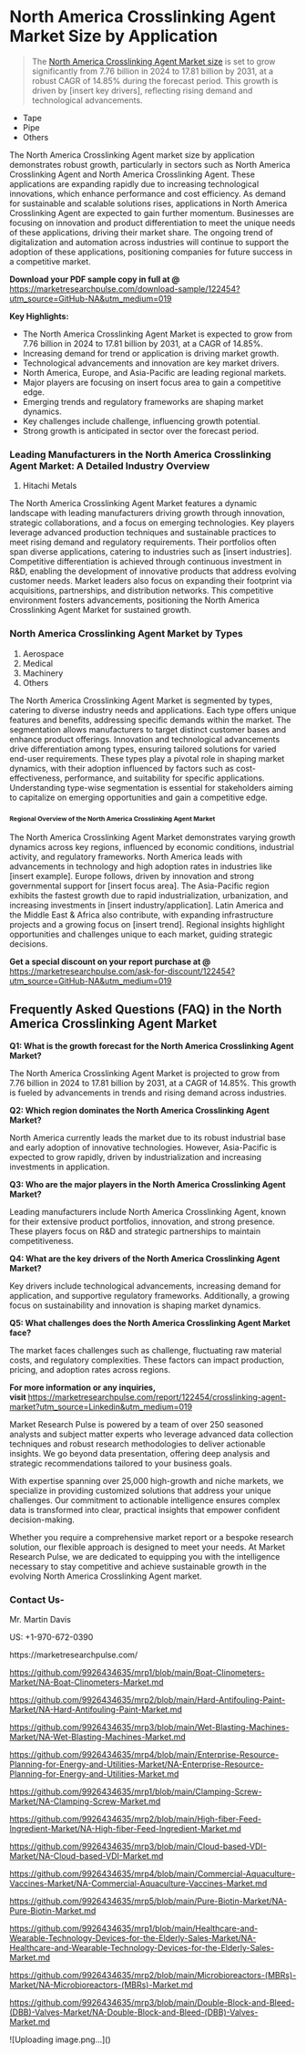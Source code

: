 <h1>North America Crosslinking Agent Market&nbsp;Size by Application</h1><blockquote><p>The <a href="https://marketresearchpulse.com/download-sample/122454?utm_source=GitHub-NA&amp;utm_medium=019">North America Crosslinking Agent Market size</a> is set to grow significantly from 7.76 billion in 2024 to 17.81 billion by 2031, at a robust CAGR of 14.85% during the forecast period. This growth is driven by [insert key drivers], reflecting rising demand and technological advancements.</p></blockquote><ul><li>Tape<li> Pipe<li> Others</li></ul><p>The North America Crosslinking Agent market size by application demonstrates robust growth, particularly in sectors such as North America Crosslinking Agent and North America Crosslinking Agent. These applications are expanding rapidly due to increasing technological innovations, which enhance performance and cost efficiency. As demand for sustainable and scalable solutions rises, applications in North America Crosslinking Agent are expected to gain further momentum. Businesses are focusing on innovation and product differentiation to meet the unique needs of these applications, driving their market share. The ongoing trend of digitalization and automation across industries will continue to support the adoption of these applications, positioning companies for future success in a competitive market.</p><p><strong>Download your PDF sample copy in full at @ </strong><a href="https://marketresearchpulse.com/download-sample/122454?utm_source=GitHub-NA&amp;utm_medium=019">https://marketresearchpulse.com/download-sample/122454?utm_source=GitHub-NA&amp;utm_medium=019</a></p><p><strong>Key Highlights: </strong></p><ul><li>The North America Crosslinking Agent Market is expected to grow from 7.76 billion in 2024 to 17.81 billion by 2031, at a CAGR of 14.85%.</li><li>Increasing demand for trend or application is driving market growth.</li><li>Technological advancements and innovation are key market drivers.</li><li>North America, Europe, and Asia-Pacific are leading regional markets.</li><li>Major players are focusing on insert focus area to gain a competitive edge.</li><li>Emerging trends and regulatory frameworks are shaping market dynamics.</li><li>Key challenges include challenge, influencing growth potential.</li><li>Strong growth is anticipated in sector over the forecast period.</li></ul><h3>Leading Manufacturers in the North America Crosslinking Agent Market: A Detailed Industry Overview</h3><ol><li>Hitachi Metals</li></ol><div class="flex max-w-full flex-col flex-grow"><div class="min-h-8 text-message flex w-full flex-col items-end gap-2 whitespace-normal break-words [.text-message+&amp;]:mt-5" dir="auto" data-message-author-role="assistant" data-message-id="fd8432e4-4910-450d-b182-61b7bfb0a01f" data-message-model-slug="gpt-4o"><div class="flex w-full flex-col gap-1 empty:hidden first:pt-[3px]"><div class="markdown prose w-full break-words dark:prose-invert light"><p>The North America Crosslinking Agent Market features a dynamic landscape with leading manufacturers driving growth through innovation, strategic collaborations, and a focus on emerging technologies. Key players leverage advanced production techniques and sustainable practices to meet rising demand and regulatory requirements. Their portfolios often span diverse applications, catering to industries such as [insert industries]. Competitive differentiation is achieved through continuous investment in R&amp;D, enabling the development of innovative products that address evolving customer needs. Market leaders also focus on expanding their footprint via acquisitions, partnerships, and distribution networks. This competitive environment fosters advancements, positioning the North America Crosslinking Agent Market for sustained growth.</p></div></div></div></div><h3>North America Crosslinking Agent Market by Types</h3><ol><li>Aerospace<li> Medical<li> Machinery<li> Others</li></ol><div class="flex max-w-full flex-col flex-grow"><div class="min-h-8 text-message flex w-full flex-col items-end gap-2 whitespace-normal break-words [.text-message+&amp;]:mt-5" dir="auto" data-message-author-role="assistant" data-message-id="084470be-0bb7-4664-bddf-5156b4f41249" data-message-model-slug="gpt-4o-mini"><div class="flex w-full flex-col gap-1 empty:hidden first:pt-[3px]"><div class="markdown prose w-full break-words dark:prose-invert light"><p>The North America Crosslinking Agent Market is segmented by types, catering to diverse industry needs and applications. Each type offers unique features and benefits, addressing specific demands within the market. The segmentation allows manufacturers to target distinct customer bases and enhance product offerings. Innovation and technological advancements drive differentiation among types, ensuring tailored solutions for varied end-user requirements. These types play a pivotal role in shaping market dynamics, with their adoption influenced by factors such as cost-effectiveness, performance, and suitability for specific applications. Understanding type-wise segmentation is essential for stakeholders aiming to capitalize on emerging opportunities and gain a competitive edge.</p></div></div></div></div><h3><span style="font-size: 11px;">Regional Overview of the North America Crosslinking Agent Market</span></h3><div class="flex max-w-full flex-col flex-grow"><div class="min-h-8 text-message flex w-full flex-col items-end gap-2 whitespace-normal break-words [.text-message+&amp;]:mt-5" dir="auto" data-message-author-role="assistant" data-message-id="e9038762-ce64-4e30-91c9-9bd413514231" data-message-model-slug="gpt-4o-mini"><div class="flex w-full flex-col gap-1 empty:hidden first:pt-[3px]"><div class="markdown prose w-full break-words dark:prose-invert light"><p>The North America Crosslinking Agent Market demonstrates varying growth dynamics across key regions, influenced by economic conditions, industrial activity, and regulatory frameworks. North America leads with advancements in technology and high adoption rates in industries like [insert example]. Europe follows, driven by innovation and strong governmental support for [insert focus area]. The Asia-Pacific region exhibits the fastest growth due to rapid industrialization, urbanization, and increasing investments in [insert industry/application]. Latin America and the Middle East &amp; Africa also contribute, with expanding infrastructure projects and a growing focus on [insert trend]. Regional insights highlight opportunities and challenges unique to each market, guiding strategic decisions.</p></div></div></div></div><p><strong>Get a special discount on your report purchase at @ </strong><a href="https://marketresearchpulse.com/ask-for-discount/122454?utm_source=GitHub-NA&amp;utm_medium=019">https://marketresearchpulse.com/ask-for-discount/122454?utm_source=GitHub-NA&amp;utm_medium=019</a></p><h2>Frequently Asked Questions (FAQ) in the North America Crosslinking Agent Market</h2><p><strong>Q1: What is the growth forecast for the North America Crosslinking Agent Market?</strong></p><p>The North America Crosslinking Agent Market is projected to grow from 7.76 billion in 2024 to 17.81 billion by 2031, at a CAGR of 14.85%. This growth is fueled by advancements in trends and rising demand across industries.</p><p><strong>Q2: Which region dominates the North America Crosslinking Agent Market?</strong></p><p>North America currently leads the market due to its robust industrial base and early adoption of innovative technologies. However, Asia-Pacific is expected to grow rapidly, driven by industrialization and increasing investments in application.</p><p><strong>Q3: Who are the major players in the North America Crosslinking Agent Market?</strong></p><p>Leading manufacturers include North America Crosslinking Agent, known for their extensive product portfolios, innovation, and strong presence. These players focus on R&amp;D and strategic partnerships to maintain competitiveness.</p><p><strong>Q4: What are the key drivers of the North America Crosslinking Agent Market?</strong></p><p>Key drivers include technological advancements, increasing demand for application, and supportive regulatory frameworks. Additionally, a growing focus on sustainability and innovation is shaping market dynamics.</p><p><strong>Q5: What challenges does the North America Crosslinking Agent Market face?</strong></p><p>The market faces challenges such as challenge, fluctuating raw material costs, and regulatory complexities. These factors can impact production, pricing, and adoption rates across regions.</p><p><strong>For more information or any inquiries, visit&nbsp;</strong><a href="https://marketresearchpulse.com/report/122454/crosslinking-agent-market?utm_source=Linkedin&utm_medium=019">https://marketresearchpulse.com/report/122454/crosslinking-agent-market?utm_source=Linkedin&utm_medium=019</a></p><p>Market Research Pulse is powered by a team of over 250 seasoned analysts and subject matter experts who leverage advanced data collection techniques and robust research methodologies to deliver actionable insights. We go beyond data presentation, offering deep analysis and strategic recommendations tailored to your business goals.</p><p>With expertise spanning over 25,000 high-growth and niche markets, we specialize in providing customized solutions that address your unique challenges. Our commitment to actionable intelligence ensures complex data is transformed into clear, practical insights that empower confident decision-making.</p><p>Whether you require a comprehensive market report or a bespoke research solution, our flexible approach is designed to meet your needs. At Market Research Pulse, we are dedicated to equipping you with the intelligence necessary to stay competitive and achieve sustainable growth in the evolving North America Crosslinking Agent market.</p><h3><strong>Contact Us-</strong></h3><p>Mr. Martin Davis</p><p>US: +1-970-672-0390</p><p>https://marketresearchpulse.com/</p><p><a href="https://github.com/9926434635/mrp1/blob/main/Boat-Clinometers-Market/NA-Boat-Clinometers-Market.md">https://github.com/9926434635/mrp1/blob/main/Boat-Clinometers-Market/NA-Boat-Clinometers-Market.md</a></p><p><a href="https://github.com/9926434635/mrp2/blob/main/Hard-Antifouling-Paint-Market/NA-Hard-Antifouling-Paint-Market.md">https://github.com/9926434635/mrp2/blob/main/Hard-Antifouling-Paint-Market/NA-Hard-Antifouling-Paint-Market.md</a></p><p><a href="https://github.com/9926434635/mrp3/blob/main/Wet-Blasting-Machines-Market/NA-Wet-Blasting-Machines-Market.md">https://github.com/9926434635/mrp3/blob/main/Wet-Blasting-Machines-Market/NA-Wet-Blasting-Machines-Market.md</a></p><p><a href="https://github.com/9926434635/mrp4/blob/main/Enterprise-Resource-Planning-for-Energy-and-Utilities-Market/NA-Enterprise-Resource-Planning-for-Energy-and-Utilities-Market.md">https://github.com/9926434635/mrp4/blob/main/Enterprise-Resource-Planning-for-Energy-and-Utilities-Market/NA-Enterprise-Resource-Planning-for-Energy-and-Utilities-Market.md</a></p><p><a href="https://github.com/9926434635/mrp1/blob/main/Clamping-Screw-Market/NA-Clamping-Screw-Market.md">https://github.com/9926434635/mrp1/blob/main/Clamping-Screw-Market/NA-Clamping-Screw-Market.md</a></p><p><a href="https://github.com/9926434635/mrp2/blob/main/High-fiber-Feed-Ingredient-Market/NA-High-fiber-Feed-Ingredient-Market.md">https://github.com/9926434635/mrp2/blob/main/High-fiber-Feed-Ingredient-Market/NA-High-fiber-Feed-Ingredient-Market.md</a></p><p><a href="https://github.com/9926434635/mrp3/blob/main/Cloud-based-VDI-Market/NA-Cloud-based-VDI-Market.md">https://github.com/9926434635/mrp3/blob/main/Cloud-based-VDI-Market/NA-Cloud-based-VDI-Market.md</a></p><p><a href="https://github.com/9926434635/mrp4/blob/main/Commercial-Aquaculture-Vaccines-Market/NA-Commercial-Aquaculture-Vaccines-Market.md">https://github.com/9926434635/mrp4/blob/main/Commercial-Aquaculture-Vaccines-Market/NA-Commercial-Aquaculture-Vaccines-Market.md</a></p><p><a href="https://github.com/9926434635/mrp5/blob/main/Pure-Biotin-Market/NA-Pure-Biotin-Market.md">https://github.com/9926434635/mrp5/blob/main/Pure-Biotin-Market/NA-Pure-Biotin-Market.md</a></p><p><a href="https://github.com/9926434635/mrp1/blob/main/Healthcare-and-Wearable-Technology-Devices-for-the-Elderly-Sales-Market/NA-Healthcare-and-Wearable-Technology-Devices-for-the-Elderly-Sales-Market.md">https://github.com/9926434635/mrp1/blob/main/Healthcare-and-Wearable-Technology-Devices-for-the-Elderly-Sales-Market/NA-Healthcare-and-Wearable-Technology-Devices-for-the-Elderly-Sales-Market.md</a></p><p><a href="https://github.com/9926434635/mrp2/blob/main/Microbioreactors-(MBRs)-Market/NA-Microbioreactors-(MBRs)-Market.md">https://github.com/9926434635/mrp2/blob/main/Microbioreactors-(MBRs)-Market/NA-Microbioreactors-(MBRs)-Market.md</a></p><p><a href="https://github.com/9926434635/mrp3/blob/main/Double-Block-and-Bleed-(DBB)-Valves-Market/NA-Double-Block-and-Bleed-(DBB)-Valves-Market.md">https://github.com/9926434635/mrp3/blob/main/Double-Block-and-Bleed-(DBB)-Valves-Market/NA-Double-Block-and-Bleed-(DBB)-Valves-Market.md</a></p>
![Uploading image.png…]()
